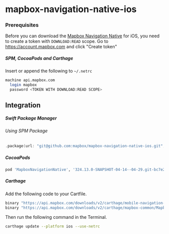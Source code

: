 # mapbox-navigation-native-ios

### Prerequisites

Before you can download the [Mapbox Navigation Native](https://github.com/mapbox/mapbox-navigation-native) for iOS, you need to create a token with `DOWNLOAD:READ` scope.
Go to https://account.mapbox.com and click "Create token"

##### SPM, CocoaPods and Carthage
Insert or append the following to `~/.netrc`

```bash
machine api.mapbox.com
  login mapbox
  password <TOKEN WITH DOWNLOAD:READ SCOPE>
```

## Integration

##### Swift Package Manager

###### Using SPM Package

```swift
.package(url: "git@github.com:mapbox/mapbox-navigation-native-ios.git", from: "324.13.0-SNAPSHOT-04-14--04-29.git-bc7e220-SNAPSHOT.0414T1826Z.91ef901"),
```

##### CocoaPods

```ruby
pod 'MapboxNavigationNative', '324.13.0-SNAPSHOT-04-14--04-29.git-bc7e220-SNAPSHOT.0414T1826Z.91ef901'
```

##### Carthage

Add the following code to your Cartfile.

```bash
binary "https://api.mapbox.com/downloads/v2/carthage/mobile-navigation-native/MapboxNavigationNative.json" == 324.13.0-SNAPSHOT-04-14--04-29.git-bc7e220-SNAPSHOT.0414T1826Z.91ef901
binary "https://api.mapbox.com/downloads/v2/carthage/mapbox-common/MapboxCommon-ios.json" == 24.13.0-SNAPSHOT-04-14--04-29.git-bc7e220
```

Then run the following command in the Terminal.
```bash
carthage update --platform ios --use-netrc
```
